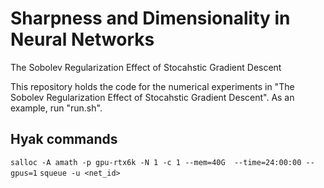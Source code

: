 # Sharpness and Dimensionality in Neural Networks
The Sobolev Regularization Effect of Stocahstic Gradient Descent

This repository holds the code for the numerical experiments in "The Sobolev Regularization Effect of Stocahstic Gradient Descent". As an example, run "run.sh".

## Hyak commands
`salloc -A amath -p gpu-rtx6k -N 1 -c 1 --mem=40G  --time=24:00:00 --gpus=1` 
`squeue -u <net_id>`